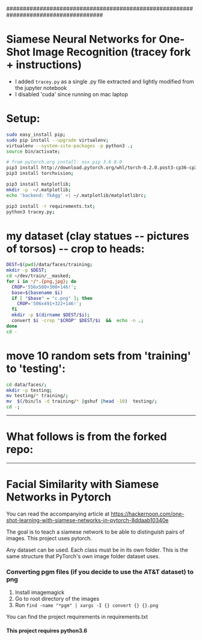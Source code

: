 #####################################################################################
# Siamese Neural Networks for One-Shot Image Recognition (tracey fork + instructions)
- I added `tracey.py` as a single .py file extracted and lightly modified from the jupyter notebook
- I disabled 'cuda' since running on mac laptop


# Setup:

```bash
sudo easy_install pip;
sudo pip install --upgrade virtualenv;
virtualenv --system-site-packages -p python3 .;
source bin/activate;

# from pytorch.org install: osx pip 3.6 8.0
pip3 install http://download.pytorch.org/whl/torch-0.2.0.post3-cp36-cp36m-macosx_10_7_x86_64.whl;
pip3 install torchvision;

pip3 install matplotlib;
mkdir -p  ~/.matplotlib;
echo 'backend: TkAgg' >| ~/.matplotlib/matplotlibrc;

pip3 install -r requirements.txt;
python3 tracey.py;
```


# my dataset (clay statues -- pictures of torsos) -- crop to heads:
```bash
DEST=$(pwd)/data/faces/training;
mkdir -p $DEST;
cd ~/dev/train/__masked;
for i in */*.{png,jpg}; do
  CROP='556x580+300+146!';
  base=$(basename $i)
  if [ "$base" = "c.png" ]; then
    CROP='506x491+322+146!';
  fi
  mkdir -p $(dirname $DEST/$i);
  convert $i -crop "$CROP" $DEST/$i  &&  echo -n .;
done
cd -
```

# move 10 random sets from 'training' to 'testing':
```bash
cd data/faces/;
mkdir -p testing;
mv testing/* training/;
mv  $(/bin/ls -d training/* |gshuf |head -10)  testing/;
cd -;
```


---
# What follows is from the forked repo:
---

# Facial Similarity with Siamese Networks in Pytorch
You can read the accompanying article at https://hackernoon.com/one-shot-learning-with-siamese-networks-in-pytorch-8ddaab10340e

The goal is to teach a siamese network to be able to distinguish pairs of images.
This project uses pytorch.

Any dataset can be used. Each class must be in its own folder. This is the same structure that PyTorch's own image folder dataset uses.

### Converting pgm files (if you decide to use the AT&T dataset) to png
1. Install imagemagick
2. Go to root directory of the images
3. Run `find -name "*pgm" | xargs -I {} convert {} {}.png`


You can find the project requirements in requirements.txt

#### This project requires python3.6
